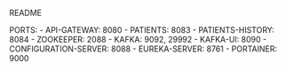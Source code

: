 README

PORTS:
    - API-GATEWAY: 8080
    - PATIENTS: 8083
    - PATIENTS-HISTORY: 8084
    - ZOOKEEPER: 2088
    - KAFKA: 9092, 29992
    - KAFKA-UI: 8090
    - CONFIGURATION-SERVER: 8088
    - EUREKA-SERVER: 8761
    - PORTAINER: 9000

